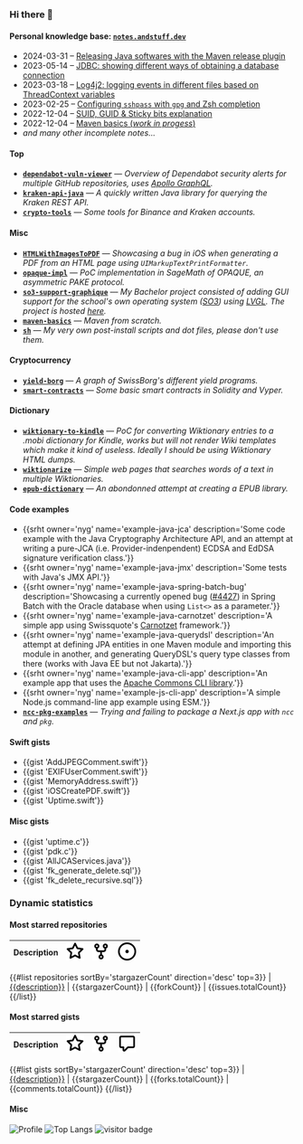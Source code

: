 ### Hi there 👋

#### Personal knowledge base: [`notes.andstuff.dev`](https://notes.andstuff.dev)

- 2024-03-31 – [Releasing Java softwares with the Maven release plugin](https://notes.andstuff.dev/prog/java/release/)
- 2023-05-14 – [JDBC: showing different ways of obtaining a database connection](https://notes.andstuff.dev/prog/java/jdbc)
- 2023-03-18 – [Log4j2: logging events in different files based on ThreadContext variables](https://notes.andstuff.dev/prog/java/log4j2)
- 2023-02-25 – [Configuring `sshpass` with `gpg` and Zsh completion](https://notes.andstuff.dev/softwares/sshpass)
- 2022-12-04 – [SUID, GUID & Sticky bits explanation](https://notes.andstuff.dev/os/linux/suid)
- 2022-12-04 – [Maven basics (*work in progess*)](https://notes.andstuff.dev/softwares/maven)
- *and many other incomplete notes…*

#### Top

- [**`dependabot-vuln-viewer`**](https://github.com/nyg/dependabot-vuln-viewer) — *Overview of Dependabot security alerts for multiple GitHub repositories, uses [Apollo GraphQL](apollographql/apollo-client).*
- [**`kraken-api-java`**](https://github.com/nyg/kraken-api-java) — *A quickly written Java library for querying the Kraken REST API.*
- [**`crypto-tools`**](https://github.com/nyg/crypto-tools) — *Some tools for Binance and Kraken accounts.*

#### Misc

- [**`HTMLWithImagesToPDF`**](https://github.com/nyg/HTMLWithImagesToPDF) — *Showcasing a bug in iOS when generating a PDF from an HTML page using `UIMarkupTextPrintFormatter`.*
- [**`opaque-impl`**](https://github.com/nyg/opaque-impl) — *PoC implementation in SageMath of OPAQUE, an asymmetric PAKE protocol.*
- [**`so3-support-graphique`**](https://gitlab.com/nyg/so3-support-graphique) — *My Bachelor project consisted of adding GUI support for the school's own operating system ([SO3](smartobjectoriented/so3)) using [LVGL](lvgl/lvgl). The project is hosted [here](https://nyg.gitlab.io/so3-support-graphique/index.html).*
- [**`maven-basics`**](https://git.sr.ht/~nyg/maven-basics) — *Maven from scratch.*
- [**`sh`**](https://git.sr.ht/~nyg/sh) — *My very own post-install scripts and dot files, please don't use them.*

#### Cryptocurrency

- [**`yield-borg`**](https://github.com/nyg/yield-borg) — *A graph of SwissBorg's different yield programs.*
- [**`smart-contracts`**](https://github.com/nyg/smart-contracts) — *Some basic smart contracts in Solidity and Vyper.*

#### Dictionary

- [**`wiktionary-to-kindle`**](https://github.com/nyg/wiktionary-to-kindle) — *PoC for converting Wiktionary entries to a .mobi dictionary for Kindle, works but will not render Wiki templates which make it kind of useless. Ideally I should be using Wiktionary HTML dumps.*
- [**`wiktionarize`**](https://github.com/nyg/wiktionarize) — *Simple web pages that searches words of a text in multiple Wiktionaries.*
- [**`epub-dictionary`**](https://github.com/nyg/epub-dictionary) — *An abondonned attempt at creating a EPUB library.*

#### Code examples

- {{srht owner='nyg' name='example-java-jca' description='Some code example with the Java Cryptography Architecture API, and an attempt at writing a pure-JCA (i.e. Provider-indenpendent) ECDSA and EdDSA signature verification class.'}}
- {{srht owner='nyg' name='example-java-jmx' description='Some tests with Java\'s JMX API.'}}
- {{srht owner='nyg' name='example-java-spring-batch-bug' description='Showcasing a currently opened bug ([#4427](spring-projects/spring-batch/issues/4427)) in Spring Batch with the Oracle database when using `List<>` as a parameter.'}}
- {{srht owner='nyg' name='example-java-carnotzet' description='A simple app using Swissquote\'s [Carnotzet](swissquote/carnotzet) framework.'}}
- {{srht owner='nyg' name='example-java-querydsl' description='An attempt at defining JPA entities in one Maven module and importing this module in another, and generating QueryDSL\'s query type classes from there (works with Java EE but not Jakarta).'}}
- {{srht owner='nyg' name='example-java-cli-app' description='An example app that uses the [Apache Commons CLI library](https://commons.apache.org/proper/commons-cli).'}}
- {{srht owner='nyg' name='example-js-cli-app' description='A simple Node.js command-line app example using ESM.'}}
- [**`ncc-pkg-examples`**](https://github.com/nyg/ncc-pkg-examples) — *Trying and failing to package a Next.js app with `ncc` and `pkg`.*

#### Swift gists

- {{gist 'AddJPEGComment.swift'}}
- {{gist 'EXIFUserComment.swift'}}
- {{gist 'MemoryAddress.swift'}}
- {{gist 'iOSCreatePDF.swift'}}
- {{gist 'Uptime.swift'}}

#### Misc gists

- {{gist 'uptime.c'}}
- {{gist 'pdk.c'}}
- {{gist 'AllJCAServices.java'}}
- {{gist 'fk_generate_delete.sql'}}
- {{gist 'fk_delete_recursive.sql'}}

### Dynamic statistics

#### Most starred repositories

| Description | ![stargazers](assets/stargazers.svg) | ![forks](assets/forks.svg) | ![issues](assets/issues.svg)
| :--- | ---: | ---: | ---: |
{{#list repositories sortBy='stargazerCount' direction='desc' top=3}}
| [{{description}}]({{url}}) | {{stargazerCount}} | {{forkCount}} | {{issues.totalCount}}
{{/list}}

#### Most starred gists

| Description | ![stargazers](assets/stargazers.svg) | ![forks](assets/forks.svg) | ![comments](assets/comments.svg)
| :--- | ---: | ---: | ---: |
{{#list gists sortBy='stargazerCount' direction='desc' top=3}}
| [{{description}}]({{url}}) | {{stargazerCount}} | {{forks.totalCount}} | {{comments.totalCount}}
{{/list}}

#### Misc

![Profile](https://github-readme-stats.vercel.app/api?username=nyg&show_icons=true&show=discussions_started)
![Top Langs](https://github-readme-stats.vercel.app/api/top-langs/?username=nyg&layout=compact)
![visitor badge](https://visitor-badge.laobi.icu/badge?page_id=nyg.nyg)
